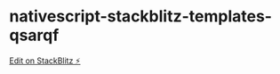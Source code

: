 # nativescript-stackblitz-templates-qsarqf

[Edit on StackBlitz ⚡️](https://stackblitz.com/edit/nativescript-stackblitz-templates-qsarqf)